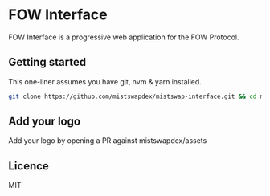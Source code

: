 # FOW Interface

FOW Interface is a progressive web application for the FOW Protocol.

## Getting started

This one-liner assumes you have git, nvm & yarn installed.

```sh
git clone https://github.com/mistswapdex/mistswap-interface.git && cd mistswap-interface && nvm use && yarn && yarn dev
```

## Add your logo

Add your logo by opening a PR against mistswapdex/assets

## Licence

MIT
